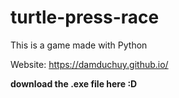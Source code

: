 # turtle-press-race
This is a game made with Python


Website: https://damduchuy.github.io/

**download the .exe file here :D**
